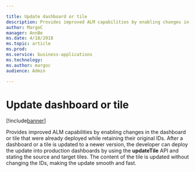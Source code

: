 ```yaml
---

title: Update dashboard or tile
description: Provides improved ALM capabilities by enabling changes in the dashboard or tile that were already deployed while retaining their original IDs.
author: MargoC
manager: AnnBe
ms.date: 4/18/2018
ms.topic: article
ms.prod: 
ms.service: business-applications
ms.technology: 
ms.author: margoc
audience: Admin

---
```

#  Update dashboard or tile




[!include[banner](../../includes/banner.md)]

Provides improved ALM capabilities by enabling changes in the dashboard or tile
that were already deployed while retaining their original IDs. After a dashboard
or a tile is updated to a newer version, the developer can deploy the update
into production dashboards by using the **updateTile** API and stating the
source and target tiles. The content of the tile is updated without changing the
IDs, making the update smooth and fast.
